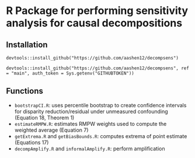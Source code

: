 # R Package for performing sensitivity analysis for causal decompositions

## Installation

`devtools::install_github("https://github.com/aashen12/decompsens")`

`devtools::install_github("https://github.com/aashen12/decompsens", ref = "main", auth_token = Sys.getenv("GITHUBTOKEN"))`

## Functions

- `bootstrapCI.R`: uses percentile bootstrap to create confidence intervals for disparity reduction/residual under unmeasured confounding (Equation 18, Theorem 1)
- `estimateRMPW.R`: estimates RMPW weights used to compute the weighted average (Equation 7)
- `getExtrema.R` and `getBiasBounds.R`: computes extrema of point estimate (Equations 17)
- `decompAmplify.R` and `informalAmplify.R`: perform amplification

